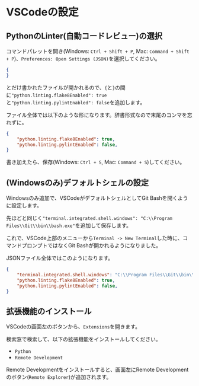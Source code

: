 # VSCodeの設定

## PythonのLinter(自動コードレビュー)の選択
コマンドパレットを開き(Windows: `Ctrl + Shift + P`, Mac: `Command + Shift + P`)、`Preferences: Open Settings (JSON)`を選択してください。

```json
{
}
```

とだけ書かれたファイルが開かれるので、`{`と`}`の間に`"python.linting.flake8Enabled": true`と`"python.linting.pylintEnabled": false`を追加します。

ファイル全体では以下のような形になります。辞書形式なので末尾のコンマを忘れずに。

```json
{
    "python.linting.flake8Enabled": true,
    "python.linting.pylintEnabled": false,
}
```

書き加えたら、保存(Windows: `Ctrl + S`, Mac: `Command + S`)してください。

## (Windowsのみ)デフォルトシェルの設定
Windowsのみ追加で、VSCodeがデフォルトシェルとしてGit Bashを開くように設定します。

先ほどと同じく`"terminal.integrated.shell.windows": "C:\\Program Files\\Git\\bin\\bash.exe"`を追加して保存します。

これで、VSCode上部のメニューから`Terminal -> New Terminal`した時に、コマンドプロンプトではなくGit Bashが開かれるようになりました。

JSONファイル全体ではこのようになります。

```json
{
    "terminal.integrated.shell.windows": "C:\\Program Files\\Git\\bin\\bash.exe",
    "python.linting.flake8Enabled": true,
    "python.linting.pylintEnabled": false,
}
```

## 拡張機能のインストール
VSCodeの画面左のボタンから、`Extensions`を開きます。

検索窓で検索して、以下の拡張機能をインストールしてください。

- `Python`
- `Remote Development`

Remote Developmentをインストールすると、画面左にRemote Developmentのボタン(`Remote Explorer`)が追加されます。